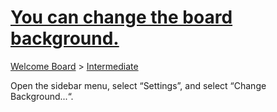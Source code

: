 # [You can change the board background.](https://trello.com/c/lxDp5eEi/19-you-can-change-the-board-background)

[Welcome Board](../README.md) > [Intermediate](README.md)



Open the sidebar menu, select “Settings”, and select “Change Background...“.

